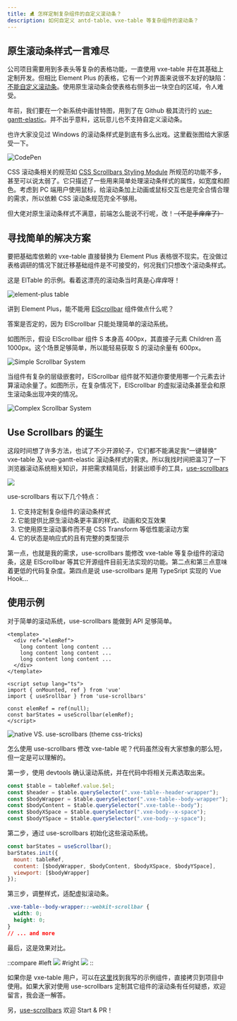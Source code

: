```yaml
---
title: ⛸️ 怎样定制复杂组件的自定义滚动条？
description: 如何自定义 antd-table、vxe-table 等复杂组件的滚动条？
---
```


## 原生滚动条样式一言难尽

公司项目需要用到多表头等复杂的表格功能，一直使用 vxe-table 并在其基础上定制开发。但相比 Element Plus 的表格，它有一个对界面来说很不友好的缺陷：[不能自定义滚动条](https://vxetable.cn/#/table/base/scrollStyle)。使用原生滚动条会使表格右侧多出一块空白的区域，令人难受。

年前，我们要在一个新系统中画甘特图，用到了在 Github 极其流行的 [vue-gantt-elastic](https://github.com/neuronetio/gantt-elastic)。并不出乎意料，这玩意儿也不支持自定义滚动条。

也许大家没见过 Windows 的滚动条样式是到底有多么出戏。这里截张图给大家感受一下。

![CodePen](https://mgear-image.oss-cn-shanghai.aliyuncs.com/image/other/20230218235213.png)

CSS 滚动条相关的规范如 [CSS Scrollbars Styling Module](https://www.w3.org/TR/2021/CR-css-scrollbars-1-20211209/) 所规范的功能不多，甚至可以说太弱了。它只描述了一些用来简单处理滚动条样式的属性，如宽度和颜色。考虑到 PC 端用户使用鼠标，给滚动条加上动画或鼠标交互也是完全合情合理的需求，所以依赖 CSS 滚动条规范完全不够用。

但大佬对原生滚动条样式不满意，前端怎么能说不行呢，改！<del>（不是手痒痒了）</del>

## 寻找简单的解决方案

要把基础库依赖的 vxe-table 直接替换为 Element Plus 表格很不现实。在没做过表格调研的情况下就迁移基础组件是不可接受的，何况我们只想改个滚动条样式。

这是 ElTable 的示例。看着这漂亮的滚动条当时真是心痒痒呀！

![element-plus table](https://mgear-image.oss-cn-shanghai.aliyuncs.com/image/other/20230218231215.png?w=60)

讲到 Element Plus，能不能用 [ElScrollbar](https://element-plus.gitee.io/zh-CN/component/scrollbar.html) 组件做点什么呢？

答案是否定的，因为 ElScrollbar 只能处理简单的滚动系统。

如图所示，假设 ElScrollbar 组件 S 本身高 400px，其直接子元素 Children 高 1000px。这个场景足够简单，所以能轻易获取 S 的滚动余量有 600px。

![Simple Scrollbar System](https://mgear-image.oss-cn-shanghai.aliyuncs.com/image/other/20230219003509.png?w=50)

当组件有复杂的层级嵌套时，ElScrollbar 组件就不知道你要使用哪一个元素去计算滚动余量了。如图所示，在复杂情况下，ElScrollbar 的虚拟滚动条甚至会和原生滚动条出现冲突的情况。

![Complex Scrollbar System](https://mgear-image.oss-cn-shanghai.aliyuncs.com/image/other/20230219004750.png?w=50)

## Use Scrollbars 的诞生

这段时间想了许多方法，也试了不少开源轮子，它们都不能满足我“一键替换” vxe-table 及 vue-gantt-elastic 滚动条样式的需求。所以我找时间把温习了一下浏览器滚动系统相关知识，并把需求精简后，封装出顺手的工具，[use-scrollbars](https://github.com/Lionad-Morotar/use-scrollbar)

![](https://mgear-image.oss-cn-shanghai.aliyuncs.com/image/other/logo.png?w=50&type=win11)

use-scrollbars 有以下几个特点：

1. 它支持定制复杂组件的滚动条样式
2. 它能提供比原生滚动条更丰富的样式、动画和交互效果
3. 它使用原生滚动事件而不是 CSS Transform 等低性能滚动方案
4. 它的状态是响应式的且有完整的类型提示

第一点，也就是我的需求，use-scrollbars 能修改 vxe-table 等复杂组件的滚动条，这是 ElScrollbar 等其它开源组件目前无法实现的功能。第二点和第三点意味着更低的代码复杂度。第四点是说 use-scrollbars 是用 TypeSript 实现的 Vue Hook...

## 使用示例

对于简单的滚动系统，use-scrollbars 能做到 API 足够简单。

```vue
<template>
  <div ref="elemRef">
    long content long content ...
    long content long content ...
    long content long content ...
  </div>
</template>

<script setup lang="ts">
import { onMounted, ref } from 'vue'
import { useSrollbar } from 'use-scrollbars'

const elemRef = ref(null);
const barStates = useScrollbar(elemRef);
</script>
```

![native VS. use-scrollbars (theme css-tricks)](https://mgear-image.oss-cn-shanghai.aliyuncs.com/image/other/compare-3.png)

怎么使用 use-scrollbars 修改 vxe-table 呢？代码虽然没有大家想象的那么短，但一定是可以理解的。

第一步，使用 devtools 确认滚动系统，并在代码中将相关元素选取出来。

```js
const $table = tableRef.value.$el;
const $header = $table.querySelector(".vxe-table--header-wrapper");
const $bodyWrapper = $table.querySelector(".vxe-table--body-wrapper");
const $bodyContent = $table.querySelector(".vxe-table--body");
const $bodyXSpace = $table.querySelector(".vxe-body--x-space");
const $bodyYSpace = $table.querySelector(".vxe-body--y-space");
```

第二步，通过 use-scrollbars 初始化这些滚动系统。

```js
const barStates = useScrollbar();
barStates.init({
  mount: tableRef,
  content: [$bodyWrapper, $bodyContent, $bodyXSpace, $bodyYSpace],
  viewport: [$bodyWrapper]
});
```

第三步，调整样式，适配虚拟滚动条。

```css
.vxe-table--body-wrapper::-webkit-scrollbar {
  width: 0;
  height: 0;
}
// ... and more
```

最后，这是效果对比。

::compare
#left
<img src="https://mgear-image.oss-cn-shanghai.aliyuncs.com/image/other/20230219020025.png" />
#right
<img src="https://mgear-image.oss-cn-shanghai.aliyuncs.com/image/other/20230219020052.png" />
::

如果你是 vxe-table 用户，可以在[这里](https://github.com/Lionad-Morotar/use-scrollbar/blob/dev/play/src/vxe-table/index.vue)找到我写的示例组件，直接拷贝到项目中使用。如果大家对使用 use-scrollbars 定制其它组件的滚动条有任何疑惑，欢迎留言，我会逐一解答。

另，[use-scrollbars](https://github.com/Lionad-Morotar/use-scrollbar) 欢迎 Start & PR！
